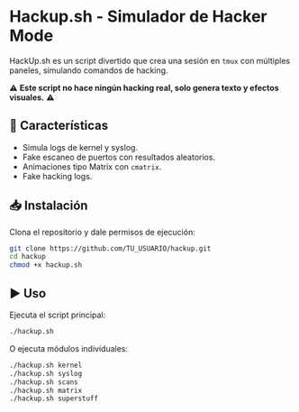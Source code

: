 # Hackup.sh - Simulador de Hacker Mode 

HackUp.sh es un script divertido que crea una sesión en `tmux` con múltiples paneles,
simulando comandos de hacking.

⚠️ **Este script no hace ningún hacking real, solo genera texto y efectos visuales.** ⚠️

## 🚀 Características
- Simula logs de kernel y syslog.
- Fake escaneo de puertos con resultados aleatorios.
- Animaciones tipo Matrix con `cmatrix`.
- Fake hacking logs.

## 📥 Instalación
Clona el repositorio y dale permisos de ejecución:

```bash
git clone https://github.com/TU_USUARIO/hackup.git
cd hackup
chmod +x hackup.sh
```

## ▶️ Uso
Ejecuta el script principal:
```bash
./hackup.sh
```
O ejecuta módulos individuales:
```bash
./hackup.sh kernel
./hackup.sh syslog
./hackup.sh scans
./hackup.sh matrix
./hackup.sh superstuff
```
